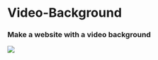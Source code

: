 # Video-Background

### Make a website with a video background

<img src="https://github.com/Aisha-Saad/Video-Background/assets/111194434/a76fdc44-412c-4aa7-abdf-f3da9b83eff1">


